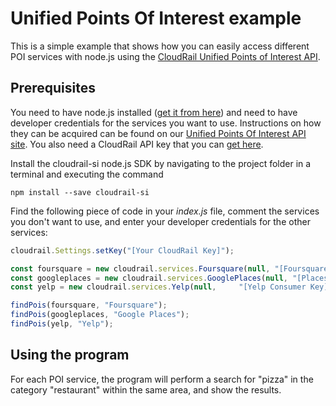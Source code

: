 # Unified Points Of Interest example

This is a simple example that shows how you can easily access different POI services with node.js using the [CloudRail Unified Points of Interest API](https://cloudrail.com/integrations/interfaces/PointsOfInterest;platformId=Nodejs).

## Prerequisites

You need to have node.js installed ([get it from here](http://nodejs.org/)) and need to have developer credentials for the services you want to use. Instructions on how they can be acquired can be found on our [Unified Points Of Interest API site](https://cloudrail.com/integrations/interfaces/PointsOfInterest;platformId=Nodejs;serviceIds=Foursquare%2CGooglePlaces%2CYelp). You also need a CloudRail API key that you can [get here](https://cloudrail.com/signup).

Install the cloudrail-si node.js SDK by navigating to the project folder in a terminal and executing the command

```
npm install --save cloudrail-si
```

Find the following piece of code in your *index.js* file, comment the services you don't want to use, and enter your developer credentials for the other services:

```javascript
cloudrail.Settings.setKey("[Your CloudRail Key]");

const foursquare = new cloudrail.services.Foursquare(null, "[Foursquare Client Identifier]", "[Foursquare Client Secret]");
const googleplaces = new cloudrail.services.GooglePlaces(null, "[Places API Key]");
const yelp = new cloudrail.services.Yelp(null,     "[Yelp Consumer Key]", "[Yelp Consumer Secret]", "[Yelp Token]", "[Yelp Token Secret]");

findPois(foursquare, "Foursquare");
findPois(googleplaces, "Google Places");
findPois(yelp, "Yelp");
```

## Using the program

For each POI service, the program will perform a search for "pizza" in the category "restaurant" within the same area, and show the results.